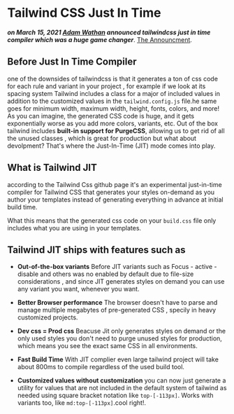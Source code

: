 # Tailwind CSS Just In Time

***on March 15, 2021 [Adam Wathan](https://adamwathan.me) announced tailwindcss just in time compiler which was a huge game changer***. [The Announcment](https://twitter.com/adamwathan/status/1371505992840663051?ref_src=twsrc%5Etfw%7Ctwcamp%5Etweetembed%7Ctwterm%5E1371505992840663051%7Ctwgr%5E%7Ctwcon%5Es1_&amp;ref_url=https%3A%2F%2Fdaily.dev%2Fblog%2Feverything-you-need-to-know-about-tailwind-css-jit-compiler).

## Before Just In Time Compiler

one of the downsides of tailwindcss is that it generates a ton of css code for each rule and variant in your project , for example if we look at its spacing system Tailwind includes a class for a major of included values in addition to the customized values in the `tailwind.config.js` file.he same goes for minimum width, maximum width, height, fonts, colors, and more! As you can imagine, the generated CSS code is huge, and it gets exponentially worse as you add more colors, variants, etc. Out of the box tailwind includes **built-in support for PurgeCSS**, allowing us to get rid of all the unused classes , which is great for production but what about devolpment? That's where the Just-In-Time (JIT) mode comes into play. 
 

## What is Tailwind JIT

according to the Tailwind Css github page  it's an experimental just-in-time compiler for Tailwind CSS that generates your styles on-demand as you author your templates instead of generating everything in advance at initial build time.

What this means that the generated css code on your `build.css` file only includes what you are using in your templates.

## Tailwind JIT ships with features such as 

- **Out-of-the-box variants**
    Before JIT variants such as Focus - active - disable and others was no enabled by default due to file-size considerations , and since JIT generates styles on demand you can use any variant you want, whenever you want.

- **Better Browser performance**
    The browser doesn't have to parse and manage multiple megabytes of pre-generated CSS , specily in heavy customized projects.

- **Dev css = Prod css**
    Beacuse Jit only generates styles on demand or the only used styles you don't need to purge unused styles for production, which means you see the exact same CSS in all environments.

- **Fast Build Time**
    With JIT complier even large tailwind project will take about 800ms to compile regardless of the used build tool.
    
- **Customized values without customization**
    you can now  just generate a utility for values that are not included in the default system of tailwind  as needed using square bracket notation like `top-[-113px]`. Works with variants too, like `md:top-[-113px]`.cool right!.

